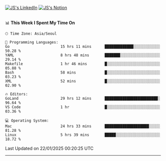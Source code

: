 
[![JS's LinkedIn](https://img.shields.io/badge/LinkedIn-blue?style=for-the-badge&logo=linkedin)](https://www.linkedin.com/in/jaeseung-lee-5a2a32139/) 
[![JS's Notion](https://img.shields.io/badge/Notion-black?style=for-the-badge&logo=notion)](https://bit.ly/ljswiki1) <br><br>
<!-- ![JS's GitHub stats](https://github-readme-stats-lemon-five.vercel.app/api?username=tkxkd0159&hide=contribs,prs,stars,issues&show_icons=true&theme=react&include_all_commits=true)   -->
<!-- ![Top Langs](https://github-readme-stats-lemon-five.vercel.app/api/top-langs/?username=tkxkd0159&layout=compact&hide=jupyter%20notebook,scss,html,css&langs_count=10)  -->


<!--START_SECTION:waka-->
📊 **This Week I Spent My Time On** 

```text
🕑︎ Time Zone: Asia/Seoul

💬 Programming Languages: 
Go                       15 hrs 11 mins      █████████████░░░░░░░░░░░░   50.28 % 
YAML                     8 hrs 48 mins       ███████░░░░░░░░░░░░░░░░░░   29.14 % 
Makefile                 1 hr 46 mins        █░░░░░░░░░░░░░░░░░░░░░░░░   05.88 % 
Bash                     58 mins             █░░░░░░░░░░░░░░░░░░░░░░░░   03.23 % 
XML                      52 mins             █░░░░░░░░░░░░░░░░░░░░░░░░   02.90 % 

🔥 Editors: 
GoLand                   29 hrs 12 mins      ████████████████████████░   96.64 % 
VS Code                  1 hr                █░░░░░░░░░░░░░░░░░░░░░░░░   03.36 % 

💻 Operating System: 
Mac                      24 hrs 33 mins      ████████████████████░░░░░   81.28 % 
Linux                    5 hrs 39 mins       █████░░░░░░░░░░░░░░░░░░░░   18.72 % 
```


 Last Updated on 22/01/2025 00:20:25 UTC
<!--END_SECTION:waka-->

---
<!---
<a href="https://github.com/tkxkd0159/books">
  <img align="center" src="https://github-readme-stats-lemon-five.vercel.app/api/pin/?username=tkxkd0159&repo=books&theme=react" />
</a>
-->

<!---
- 🔭 I’m currently working on ...
- 🌱 I’m currently learning blockchain and distributed network
- 👯 I’m looking to collaborate on ...
- 🤔 I’m looking for help with ...
- 💬 Ask me about ...
- 📫 How to reach me: ...
- 😄 Pronouns: ...
- ⚡ Fun fact: ...
-->
